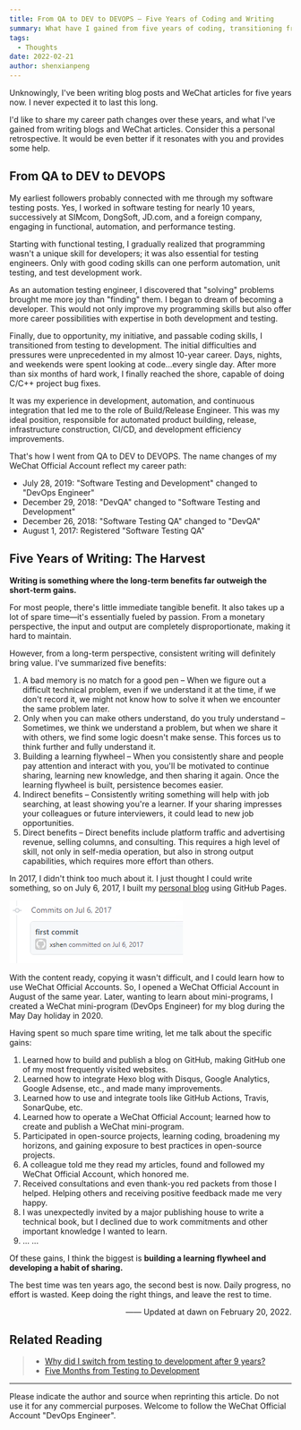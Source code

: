 ```yaml
---
title: From QA to DEV to DEVOPS — Five Years of Coding and Writing
summary: What have I gained from five years of coding, transitioning from software testing to development to DevOps? Sharing my career development and writing experience.
tags:
  - Thoughts
date: 2022-02-21
author: shenxianpeng
---
```


Unknowingly, I've been writing blog posts and WeChat articles for five years now. I never expected it to last this long.

I'd like to share my career path changes over these years, and what I've gained from writing blogs and WeChat articles.  Consider this a personal retrospective.  It would be even better if it resonates with you and provides some help.


## From QA to DEV to DEVOPS

My earliest followers probably connected with me through my software testing posts.  Yes, I worked in software testing for nearly 10 years, successively at SIMcom, DongSoft, JD.com, and a foreign company, engaging in functional, automation, and performance testing.

Starting with functional testing, I gradually realized that programming wasn't a unique skill for developers; it was also essential for testing engineers. Only with good coding skills can one perform automation, unit testing, and test development work.

As an automation testing engineer, I discovered that "solving" problems brought me more joy than "finding" them. I began to dream of becoming a developer. This would not only improve my programming skills but also offer more career possibilities with expertise in both development and testing.

Finally, due to opportunity, my initiative, and passable coding skills, I transitioned from testing to development. The initial difficulties and pressures were unprecedented in my almost 10-year career.  Days, nights, and weekends were spent looking at code...every single day. After more than six months of hard work, I finally reached the shore, capable of doing C/C++ project bug fixes.

It was my experience in development, automation, and continuous integration that led me to the role of Build/Release Engineer. This was my ideal position, responsible for automated product building, release, infrastructure construction, CI/CD, and development efficiency improvements.

That's how I went from QA to DEV to DEVOPS. The name changes of my WeChat Official Account reflect my career path:

* July 28, 2019: "Software Testing and Development" changed to "DevOps Engineer"
* December 29, 2018: "DevQA" changed to "Software Testing and Development"
* December 26, 2018: "Software Testing QA" changed to "DevQA"
* August 1, 2017: Registered "Software Testing QA"


## Five Years of Writing: The Harvest

**Writing is something where the long-term benefits far outweigh the short-term gains.**

For most people, there's little immediate tangible benefit. It also takes up a lot of spare time—it's essentially fueled by passion. From a monetary perspective, the input and output are completely disproportionate, making it hard to maintain.

However, from a long-term perspective, consistent writing will definitely bring value. I've summarized five benefits:

1. A bad memory is no match for a good pen – When we figure out a difficult technical problem, even if we understand it at the time, if we don't record it, we might not know how to solve it when we encounter the same problem later.
2. Only when you can make others understand, do you truly understand – Sometimes, we think we understand a problem, but when we share it with others, we find some logic doesn't make sense. This forces us to think further and fully understand it.
3. Building a learning flywheel – When you consistently share and people pay attention and interact with you, you'll be motivated to continue sharing, learning new knowledge, and then sharing it again. Once the learning flywheel is built, persistence becomes easier.
4. Indirect benefits – Consistently writing something will help with job searching, at least showing you're a learner. If your sharing impresses your colleagues or future interviewers, it could lead to new job opportunities.
5. Direct benefits – Direct benefits include platform traffic and advertising revenue, selling columns, and consulting. This requires a high level of skill, not only in self-media operation, but also in strong output capabilities, which requires more effort than others.


In 2017, I didn't think too much about it. I just thought I could write something, so on July 6, 2017, I built my [personal blog](https://shenxianpeng.github.io) using GitHub Pages.

![First commit](blog-first-commit.png)

With the content ready, copying it wasn't difficult, and I could learn how to use WeChat Official Accounts. So, I opened a WeChat Official Account in August of the same year. Later, wanting to learn about mini-programs, I created a WeChat mini-program (DevOps Engineer) for my blog during the May Day holiday in 2020.

Having spent so much spare time writing, let me talk about the specific gains:

1. Learned how to build and publish a blog on GitHub, making GitHub one of my most frequently visited websites.
2. Learned how to integrate Hexo blog with Disqus, Google Analytics, Google Adsense, etc., and made many improvements.
3. Learned how to use and integrate tools like GitHub Actions, Travis, SonarQube, etc.
4. Learned how to operate a WeChat Official Account; learned how to create and publish a WeChat mini-program.
5. Participated in open-source projects, learning coding, broadening my horizons, and gaining exposure to best practices in open-source projects.
6. A colleague told me they read my articles, found and followed my WeChat Official Account, which honored me.
7. Received consultations and even thank-you red packets from those I helped.  Helping others and receiving positive feedback made me very happy.
8. I was unexpectedly invited by a major publishing house to write a technical book, but I declined due to work commitments and other important knowledge I wanted to learn.
9. ... ...

Of these gains, I think the biggest is **building a learning flywheel and developing a habit of sharing.**

The best time was ten years ago, the second best is now.  Daily progress, no effort is wasted. Keep doing the right things, and leave the rest to time.

<p align="right">—— Updated at dawn on February 20, 2022.</p>

## Related Reading

> * [Why did I switch from testing to development after 9 years?](https://shenxianpeng.github.io/2018/07/why-I-move-to-development/)
> * [Five Months from Testing to Development](https://shenxianpeng.github.io/2018/12/from-qa-to-dev/)

---

Please indicate the author and source when reprinting this article.  Do not use it for any commercial purposes.  Welcome to follow the WeChat Official Account "DevOps Engineer".